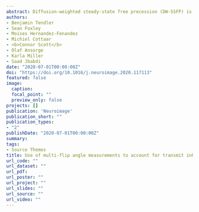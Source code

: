 ```yaml
---
abstract: Diffusion-weighted steady-state free precession (DW-SSFP) is an SNR-efficient diffusion imaging method. The improved SNR and resolution available at ultra-high field has motivated its use at 7T. However, these data tend to have severe B1 inhomogeneity, leading not only to spatially varying SNR, but also to spatially varying diffusivity estimates, confounding comparisons both between and within datasets. This study proposes the acquisition of DW-SSFP data at two-flip angles in combination with explicit modelling of non-Gaussian diffusion to address B1 inhomogeneity at 7T. Data were acquired from five fixed whole human post-mortem brains with a pair of flip angles that jointly optimize the diffusion contrast-to-noise (CNR) across the brain. We compared one- and two- flip angle DW-SSFP data using a tensor model that incorporates the full DW-SSFP Buxton signal, in addition to tractography performed over the cingulum bundle and pre-frontal cortex using a ball & sticks model. The two-flip angle DW-SSFP data produced angular uncertainty and tractography estimates close to the CNR optimal regions in the single-flip angle datasets. The two-flip angle tensor estimates were subsequently fitted using a modified DW-SSFP signal model that incorporates a gamma distribution of diffusivities. This allowed us to generate tensor maps at a single effective b-value yielding more consistent SNR across tissue, in addition to eliminating the B1 dependence on diffusion coefficients and orientation maps. Our proposed approach will allow the use of DW-SSFP at 7T to derive diffusivity estimates that have greater interpretability, both within a single dataset and between experiments.
authors:
- Benjamin Tendler
- Sean Foxley
- Moises Hernandez-Fenandez
- Michiel Cottaar 
- <b>Connor Scott</b>
- Olaf Ansorge
- Karla Miller
- Saad Jbabdi
date: "2020-07-01T00:00:00Z"
doi: "https://doi.org/10.1016/j.neuroimage.2020.117113"
featured: false
image:
  caption:
  focal_point: ""
  preview_only: false 
projects: []
publication: 'Neuroimage'
publication_short: ""
publication_types:
- "2"
publishDate: "2020-07-01T00:00:00Z"
summary: 
tags:
- Source Themes
title: Use of multi-flip angle measurements to account for transmit inhomogeneity and non-Gaussian diffusion in DW-SSFP
url_code: ""
url_dataset: ""
url_pdf: 
url_poster: ""
url_project: ""
url_slides: ""
url_source: ""
url_video: ""
---
```

